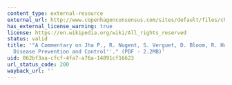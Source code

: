 ```yaml
---
content_type: external-resource
external_url: http://www.copenhagenconsensus.com/sites/default/files/chronicdisease.pdf
has_external_license_warning: true
license: https://en.wikipedia.org/wiki/All_rights_reserved
status: valid
title: '"A Commentary on Jha P., R. Nugent, S. Verguet, D. Bloom, R. Hum ''Chronic
  Disease Prevention and Control''." (PDF - 2.2MB)'
uid: 062bf3aa-cfcf-4fa7-a76a-14891cf16623
url_status_code: 200
wayback_url: ''
---
```

